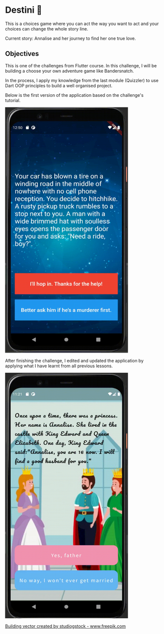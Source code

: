 
# Destini 🤔

This is a choices game where you can act the way you want to act and your choices can change the whole story line.

Current story:
Annalise and her journey to find her one true love.

## Objectives

This is one of the challenges from Flutter course. In this challenge, I will be building a choose your own adventure game like Bandersnatch. 

In the process, I apply my knowledge from the last module (Quizzler) to use Dart OOP principles to build a well organised project.

Below is the first version of the application based on the challenge's tutorial.

<img src="images/demo.gif" width="400" height="800">

After finishing the challenge, I edited and updated the application by applying what I have learnt from all previous lessons.

<img src="images/demo2.gif" width="400" height="800">


<a href="https://www.freepik.com/vectors/building">Building vector created by studiogstock - www.freepik.com</a>

